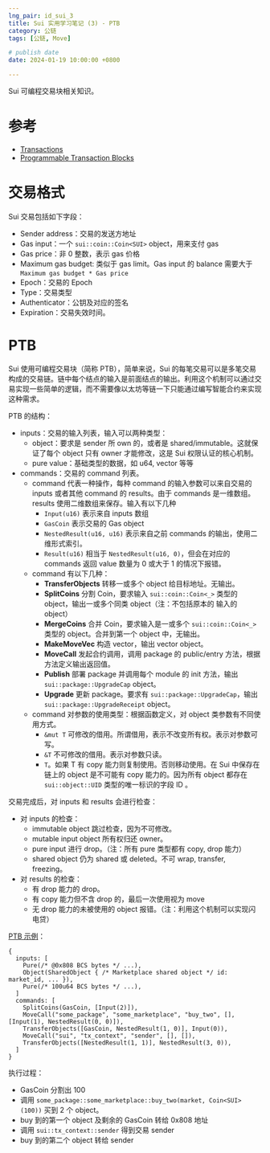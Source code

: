 ```yaml
---
lng_pair: id_sui_3
title: Sui 实用学习笔记 (3) - PTB
category: 公链
tags: [公链, Move]

# publish date
date: 2024-01-19 10:00:00 +0800

---
```


<!-- outline-start -->

Sui 可编程交易块相关知识。

<!-- outline-end -->

# 参考

- [Transactions](https://docs.sui.io/concepts/transactions)
- [Programmable Transaction Blocks](https://docs.sui.io/concepts/transactions/prog-txn-blocks)

# 交易格式

Sui 交易包括如下字段：
- Sender address：交易的发送方地址
- Gas input：一个 `sui::coin::Coin<SUI>` object，用来支付 gas
- Gas price：非 0 整数，表示 gas 价格
- Maximum gas budget: 类似于 gas limit。Gas input 的 balance 需要大于 `Maximum gas budget * Gas price`
- Epoch：交易的 Epoch
- Type：交易类型
- Authenticator：公钥及对应的签名
- Expiration：交易失效时间。

# PTB

Sui 使用可编程交易块（简称 PTB），简单来说，Sui 的每笔交易可以是多笔交易构成的交易链。链中每个结点的输入是前面结点的输出。利用这个机制可以通过交易实现一些简单的逻辑，而不需要像以太坊等链一下只能通过编写智能合约来实现这种需求。

PTB 的结构：
- inputs：交易的输入列表，输入可以两种类型：
    - object：要求是 sender 所 own 的，或者是 shared/immutable。这就保证了每个 object 只有 owner 才能修改，这是 Sui 权限认证的核心机制。
    - pure value：基础类型的数据，如 u64, vector<u8> 等等
- commands：交易的 command 列表。
    - command 代表一种操作，每种 command 的输入参数可以来自交易的 inputs 或者其他 command 的 results。由于 commands 是一维数组。results 使用二维数组来保存。输入有以下几种
        - `Input(u16)` 表示来自 inputs 数组
        - `GasCoin` 表示交易的 Gas object
        - `NestedResult(u16, u16)` 表示来自之前 commands 的输出，使用二维形式索引。
        - `Result(u16)` 相当于 `NestedResult(u16, 0)`，但会在对应的 commands 返回 value 数量为 0 或大于 1 的情况下报错。
    - command 有以下几种：
        - **TransferObjects** 转移一或多个 object 给目标地址。无输出。
        - **SplitCoins** 分割 Coin，要求输入 `sui::coin::Coin<_>` 类型的 object，输出一或多个同类 object（注：不包括原本的 输入的 object）
        - **MergeCoins** 合并 Coin，要求输入是一或多个 `sui::coin::Coin<_>` 类型的 object。合并到第一个 object 中，无输出。
        - **MakeMoveVec** 构造 vector，输出 vector object。
        - **MoveCall** 发起合约调用，调用 package 的 public/entry 方法，根据方法定义输出返回值。
        - **Publish** 部署 package 并调用每个 module 的 init 方法，输出 `sui::package::UpgradeCap` object。
        - **Upgrade** 更新 package。要求有 `sui::package::UpgradeCap`，输出 `sui::package::UpgradeReceipt` object。
    - command 对参数的使用类型：根据函数定义，对 object 类参数有不同使用方式。
        - `&mut T` 可修改的借用。所谓借用，表示不改变所有权。表示对参数可写。
        - `&T` 不可修改的借用。表示对参数只读。
        - `T`。如果 T 有 copy 能力则复制使用。否则移动使用。在 Sui 中保存在链上的 object 是不可能有 copy 能力的。因为所有 object 都存在 `sui::object::UID` 类型的唯一标识的字段 ID 。

交易完成后，对 inputs 和 results 会进行检查：
- 对 inputs 的检查：
    - immutable object 跳过检查，因为不可修改。
    - mutable input object 所有权归还 owner。
    - pure input 进行 drop。（注：所有 pure 类型都有 copy, drop 能力）
    - shared object 仍为 shared 或 deleted。不可 wrap, transfer, freezing。
- 对 results 的检查：
    - 有 drop 能力的 drop。
    - 有 copy 能力但不含 drop 的，最后一次使用视为 move
    - 无 drop 能力的未被使用的 object 报错。（注：利用这个机制可以实现闪电贷）


[PTB 示例](https://docs.sui.io/concepts/transactions/prog-txn-blocks#example)：
```
{
  inputs: [
    Pure(/* @0x808 BCS bytes */ ...),
    Object(SharedObject { /* Marketplace shared object */ id: market_id, ... }),
    Pure(/* 100u64 BCS bytes */ ...),
  ]
  commands: [
    SplitCoins(GasCoin, [Input(2)]),
    MoveCall("some_package", "some_marketplace", "buy_two", [], [Input(1), NestedResult(0, 0)]),
    TransferObjects([GasCoin, NestedResult(1, 0)], Input(0)),
    MoveCall("sui", "tx_context", "sender", [], []),
    TransferObjects([NestedResult(1, 1)], NestedResult(3, 0)),
  ]
}
```
执行过程：
- GasCoin 分割出 100
- 调用 `some_package::some_marketplace::buy_two(market, Coin<SUI>(100))` 买到 2 个 object。
- buy 到的第一个 object 及剩余的 GasCoin 转给 0x808 地址
- 调用 `sui::tx_context::sender` 得到交易 sender
- buy 到的第二个 object 转给 sender
